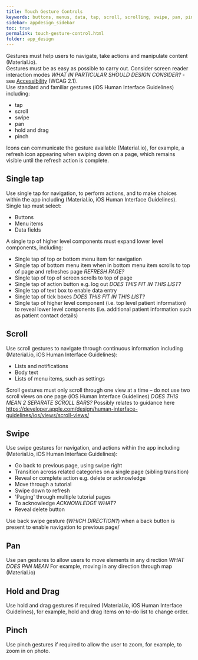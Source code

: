 ```yaml
---
title: Touch Gesture Controls
keywords: buttons, menus, data, tap, scroll, scrolling, swipe, pan, pinch, zoom, resize, elements, components, behaviour
sidebar: appdesign_sidebar
toc: true
permalink: touch-gesture-control.html
folder: app_design 
---
```


Gestures must help users to navigate, take actions and manipulate content (Material.io).   
Gestures must be as easy as possible to carry out. Consider screen reader interaction modes _WHAT IN PARTICULAR SHOULD DESIGN CONSIDER?_ - see [Accessibility](/accessibility.html) (WCAG 2.1).  
Use standard and familiar gestures (iOS Human Interface Guidelines) including:
* tap
* scroll
* swipe
* pan
* hold and drag   
* pinch

Icons can communicate the gesture available (Material.io), for example,  a refresh icon appearing when swiping down on a page, which remains visible until the refresh action is complete.

## Single tap 

Use single tap for navigation, to perform actions, and to make choices within the app including (Material.io, iOS Human Interface Guidelines). Single tap must select:
* Buttons
* Menu items
* Data fields

A single tap of higher level components must expand lower level components, including:
  * Single tap of top or bottom menu item for navigation
  * Single tap of bottom menu item when in bottom menu item scrolls to top of page and refreshes page _REFRESH PAGE?_
  * Single tap of top of screen scrolls to top of page
  * Single tap of action button e.g. log out _DOES THIS FIT IN THIS LIST?_
  * Single tap of text box to enable data entry
  * Single tap of tick boxes _DOES THIS FIT IN THIS LIST?_
  * Single tap of higher level component (i.e. top level patient information) to reveal lower level components (i.e. additional patient information such as patient contact details)
 
## Scroll
Use scroll gestures to navigate through continuous information including (Material.io, iOS Human Interface Guidelines):  
* Lists and notifications
* Body text
* Lists of menu items, such as settings

Scroll gestures must only scroll through one view at a time – do not use two scroll views on one page (iOS Human Interface Guidelines)  _DOES THIS MEAN 2 SEPARATE SCROLL BARS?_ 
Possibly relates to guidance here
https://developer.apple.com/design/human-interface-guidelines/ios/views/scroll-views/

## Swipe 
Use swipe gestures for navigation, and actions within the app including (Material.io, iOS Human Interface Guidelines):  
* Go back to previous page, using swipe right
* Transition across related categories on a single page (sibling transition)
* Reveal or complete action e.g. delete or acknowledge
* Move through a tutorial
* Swipe down to refresh
* 'Paging' through multiple tutorial pages
* To acknowledge _ACKNOWLEDGE WHAT?_
* Reveal delete button  

Use back swipe gesture (_WHICH DIRECTION?_) when a back button is present to enable navigation to previous page/
  
## Pan 
Use pan gestures to allow users to move elements in any direction  *WHAT DOES PAN MEAN*  For example, moving in any direction through map (Material.io)  

## Hold and Drag
Use hold and drag gestures if required (Material.io, iOS Human Interface Guidelines), for example, hold and drag items on to-do list to change order.    

## Pinch
Use pinch gestures if required to allow the user to zoom, for example, to zoom in on photo.  
